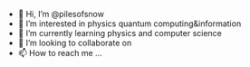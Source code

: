 - 👋 Hi, I’m @pilesofsnow
- 👀 I’m interested in physics quantum computing&information
- 🌱 I’m currently learning physics and computer science
- 💞️ I’m looking to collaborate on 
- 📫 How to reach me ...

<!---
pilesofsnow/pilesofsnow is a ✨ special ✨ repository because its `README.md` (this file) appears on your GitHub profile.
You can click the Preview link to take a look at your changes.
--->
